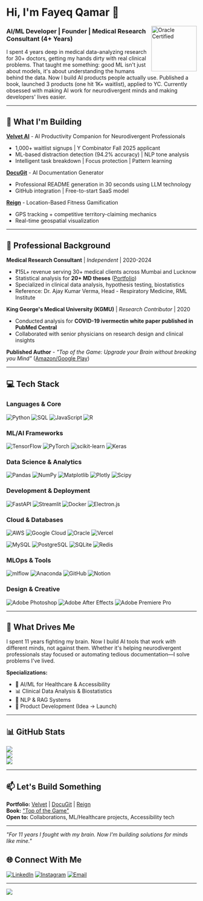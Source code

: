 # Hi, I'm Fayeq Qamar 👋
<img align="right" src="https://i.ibb.co/xtjsG9k1/oracle-badge.png" alt="Oracle Certified" width="120"/>

### AI/ML Developer | Founder | Medical Research Consultant (4+ Years)

I spent 4 years deep in medical data-analyzing research for 30+ doctors, getting my hands dirty with real clinical problems. That taught me something: good ML isn't just about models, it's about understanding the humans behind the data. Now I build AI products people actually use. Published a book, launched 3 products (one hit 1K+ waitlist), applied to YC. Currently obsessed with making AI work for neurodivergent minds and making developers' lives easier.

---

## 🚀 What I'm Building

**[Velvet AI](https://getvelvet.in)** - AI Productivity Companion for Neurodivergent Professionals  
- 1,000+ waitlist signups | Y Combinator Fall 2025 applicant  
- ML-based distraction detection (94.2% accuracy) | NLP tone analysis  
- Intelligent task breakdown | Focus protection | Pattern learning  

**[DocuGit](https://docugit.in)** - AI Documentation Generator  
- Professional README generation in 30 seconds using LLM technology  
- GitHub integration | Free-to-start SaaS model  

**[Reign](https://reign.fit)** - Location-Based Fitness Gamification  
- GPS tracking + competitive territory-claiming mechanics  
- Real-time geospatial visualization  

---

## 💼 Professional Background

**Medical Research Consultant** | *Independent* | 2020-2024  
- ₹15L+ revenue serving 30+ medical clients across Mumbai and Lucknow  
- Statistical analysis for **20+ MD theses** ([Portfolio](https://drive.google.com/))  
- Specialized in clinical data analysis, hypothesis testing, biostatistics  
- Reference: Dr. Ajay Kumar Verma, Head - Respiratory Medicine, RML Institute

**King George's Medical University (KGMU)** | *Research Contributor* | 2020  
- Conducted analysis for **COVID-19 ivermectin white paper published in PubMed Central**  
- Collaborated with senior physicians on research design and clinical insights

**Published Author** - *"Top of the Game: Upgrade your Brain without breaking you Mind"* ([Amazon/Google Play](https://play.google.com/store/books/details/Top_of_the_Game_Upgrade_your_Brain_without_breakin?id=Uow5EAAAQBAJ))

---

## 💻 Tech Stack

### Languages & Core
![Python](https://img.shields.io/badge/python-3670A0?style=for-the-badge&logo=python&logoColor=ffdd54) ![SQL](https://img.shields.io/badge/SQL-4479A1.svg?style=for-the-badge&logo=mysql&logoColor=white) ![JavaScript](https://img.shields.io/badge/javascript-%23323330.svg?style=for-the-badge&logo=javascript&logoColor=%23F7DF1E) ![R](https://img.shields.io/badge/r-%23276DC3.svg?style=for-the-badge&logo=r&logoColor=white)

### ML/AI Frameworks
![TensorFlow](https://img.shields.io/badge/TensorFlow-%23FF6F00.svg?style=for-the-badge&logo=TensorFlow&logoColor=white) ![PyTorch](https://img.shields.io/badge/PyTorch-%23EE4C2C.svg?style=for-the-badge&logo=PyTorch&logoColor=white) ![scikit-learn](https://img.shields.io/badge/scikit--learn-%23F7931E.svg?style=for-the-badge&logo=scikit-learn&logoColor=white) ![Keras](https://img.shields.io/badge/Keras-%23D00000.svg?style=for-the-badge&logo=Keras&logoColor=white)

### Data Science & Analytics
![Pandas](https://img.shields.io/badge/pandas-%23150458.svg?style=for-the-badge&logo=pandas&logoColor=white) ![NumPy](https://img.shields.io/badge/numpy-%23013243.svg?style=for-the-badge&logo=numpy&logoColor=white) ![Matplotlib](https://img.shields.io/badge/Matplotlib-%23ffffff.svg?style=for-the-badge&logo=Matplotlib&logoColor=black) ![Plotly](https://img.shields.io/badge/Plotly-%233F4F75.svg?style=for-the-badge&logo=plotly&logoColor=white) ![Scipy](https://img.shields.io/badge/SciPy-%230C55A5.svg?style=for-the-badge&logo=scipy&logoColor=%white)

### Development & Deployment
![FastAPI](https://img.shields.io/badge/FastAPI-005571?style=for-the-badge&logo=fastapi) ![Streamlit](https://img.shields.io/badge/Streamlit-FF4B4B?style=for-the-badge&logo=streamlit&logoColor=white) ![Docker](https://img.shields.io/badge/docker-%230db7ed.svg?style=for-the-badge&logo=docker&logoColor=white) ![Electron.js](https://img.shields.io/badge/Electron-191970?style=for-the-badge&logo=Electron&logoColor=white)

### Cloud & Databases
![AWS](https://img.shields.io/badge/AWS-%23FF9900.svg?style=for-the-badge&logo=amazon-aws&logoColor=white) ![Google Cloud](https://img.shields.io/badge/GoogleCloud-%234285F4.svg?style=for-the-badge&logo=google-cloud&logoColor=white) ![Oracle](https://img.shields.io/badge/Oracle-F80000?style=for-the-badge&logo=oracle&logoColor=white) ![Vercel](https://img.shields.io/badge/vercel-%23000000.svg?style=for-the-badge&logo=vercel&logoColor=white)

![MySQL](https://img.shields.io/badge/mysql-4479A1.svg?style=for-the-badge&logo=mysql&logoColor=white) ![PostgreSQL](https://img.shields.io/badge/postgres-%23316192.svg?style=for-the-badge&logo=postgresql&logoColor=white) ![SQLite](https://img.shields.io/badge/sqlite-%2307405e.svg?style=for-the-badge&logo=sqlite&logoColor=white) ![Redis](https://img.shields.io/badge/redis-%23DD0031.svg?style=for-the-badge&logo=redis&logoColor=white)

### MLOps & Tools
![mlflow](https://img.shields.io/badge/mlflow-%23d9ead3.svg?style=for-the-badge&logo=numpy&logoColor=blue) ![Anaconda](https://img.shields.io/badge/Anaconda-%2344A833.svg?style=for-the-badge&logo=anaconda&logoColor=white) ![GitHub](https://img.shields.io/badge/github-%23121011.svg?style=for-the-badge&logo=github&logoColor=white) ![Notion](https://img.shields.io/badge/Notion-%23000000.svg?style=for-the-badge&logo=notion&logoColor=white)

### Design & Creative
![Adobe Photoshop](https://img.shields.io/badge/adobe%20photoshop-%2331A8FF.svg?style=for-the-badge&logo=adobe%20photoshop&logoColor=white) ![Adobe After Effects](https://img.shields.io/badge/Adobe%20After%20Effects-9999FF.svg?style=for-the-badge&logo=Adobe%20After%20Effects&logoColor=white) ![Adobe Premiere Pro](https://img.shields.io/badge/Adobe%20Premiere%20Pro-9999FF.svg?style=for-the-badge&logo=Adobe%20Premiere%20Pro&logoColor=white)

---

## 🎯 What Drives Me

I spent 11 years fighting my brain. Now I build AI tools that work *with* different minds, not against them. Whether it's helping neurodivergent professionals stay focused or automating tedious documentation—I solve problems I've lived.

**Specializations:**
- 🧠 AI/ML for Healthcare & Accessibility
- 📊 Clinical Data Analysis & Biostatistics
- 🤖 NLP & RAG Systems
- 🚀 Product Development (Idea → Launch)

---

## 📊 GitHub Stats
![](https://github-readme-stats.vercel.app/api?username=Fayeq-qamar&theme=dark&hide_border=false&include_all_commits=false&count_private=false)<br/>
![](https://nirzak-streak-stats.vercel.app/?user=Fayeq-qamar&theme=dark&hide_border=false)<br/>
![](https://github-readme-stats.vercel.app/api/top-langs/?username=Fayeq-qamar&theme=dark&hide_border=false&include_all_commits=false&count_private=false&layout=compact)

---

## 📫 Let's Build Something

**Portfolio:** [Velvet](https://getvelvet.in) | [DocuGit](https://docugit.in) | [Reign](https://reign.fit)  
**Book:** ["Top of the Game"](https://play.google.com/store/books/details/Top_of_the_Game_Upgrade_your_Brain_without_breakin?id=Uow5EAAAQBAJ)  
**Open to:** Collaborations, ML/Healthcare projects, Accessibility tech

---

*"For 11 years I fought with my brain. Now I'm building solutions for minds like mine."*

## 🌐 Connect With Me
[![LinkedIn](https://img.shields.io/badge/LinkedIn-%230077B5.svg?logo=linkedin&logoColor=white)](https://linkedin.com/in/fayeqqamarr) [![Instagram](https://img.shields.io/badge/Instagram-%23E4405F.svg?logo=Instagram&logoColor=white)](https://instagram.com/fayeq.py) [![Email](https://img.shields.io/badge/Email-D14836?logo=gmail&logoColor=white)](mailto:fayeqqamarr@gmail.com)

---
[![](https://visitcount.itsvg.in/api?id=Fayeq-qamar&icon=0&color=0)](https://visitcount.itsvg.in)
